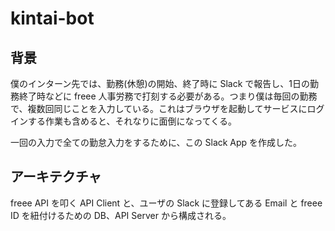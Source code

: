 # kintai-bot

## 背景
僕のインターン先では、勤務(休憩)の開始、終了時に Slack で報告し、1日の勤務終了時などに freee 人事労務で打刻する必要がある。つまり僕は毎回の勤務で、複数回同じことを入力している。これはブラウザを起動してサービスにログインする作業も含めると、それなりに面倒になってくる。
  
一回の入力で全ての勤怠入力をするために、この Slack App を作成した。

## アーキテクチャ
freee API を叩く API Client と、ユーザの Slack に登録してある Email と freee ID を紐付けるための DB、API Server から構成される。

